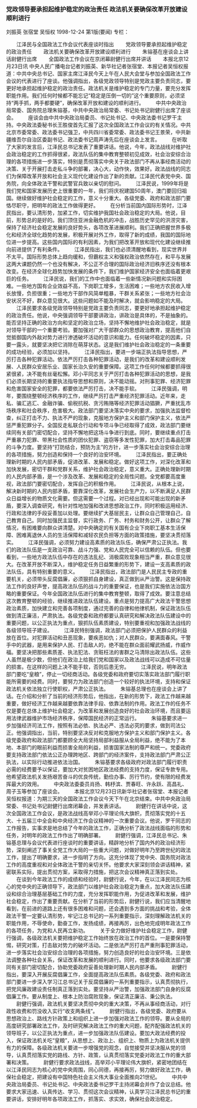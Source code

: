 ### 党政领导要承担起维护稳定的政治责任  政法机关要确保改革开放建设顺利进行
刘振英  张宿堂  吴恒权
1998-12-24
第1版(要闻)
专栏：

　　江泽民与全国政法工作会议代表座谈时指出
　　党政领导要承担起维护稳定的政治责任
　　政法机关要确保改革开放建设顺利进行
　　朱镕基在座谈会上讲话尉健行出席
　　全国政法工作会议在京闭幕尉健行出席并讲话
　　本报北京12月23日讯  中央人民广播电台记者刘振英、新华社记者张宿堂、本报记者吴恒权报道：中共中央总书记、国家主席江泽民今天上午在人民大会堂与参加全国政法工作会议的代表进行了座谈。他强调指出，各级党政领导特别是党政主要负责同志，要更好地承担起维护稳定的政治责任。政法机关是维护稳定的专门力量，要充分发挥职能作用。我们任何时候都不能忘记“稳定是压倒一切的”这个重要原则，必须坚持“两手抓，两手都要硬”，确保改革开放和建设的顺利进行。
　　中共中央政治局常委、国务院总理朱镕基，中共中央政治局常委、书记处书记尉健行出席了座谈会。
　　座谈会由中共中央政治局委员、书记处书记、中央政法委书记罗干主持。中央政法委秘书长王胜俊首先汇报了这次全国政法工作会议的有关情况。中共北京市委常委、政法委书记强卫，中共四川省委常委、政法委书记王景荣，中共新疆维吾尔自治区委副书记、政法委书记周声涛先后在座谈会上发言。
　　在听取了大家的发言后，江泽民总书记发表了重要讲话。他说，今年，政法战线对维护社会政治稳定的工作抓得很紧，政法队伍的集中教育整顿初见成效，社会治安综合治理的各项措施进一步落实，特别是贯彻落实中央关于政法部门不再从事经商活动的决策、关于开展打击走私斗争的部署，决心大，动作快，效果好。政法战线的同志们为保障改革开放和社会主义现代化建设作出了新的贡献。江泽民代表党中央、国务院，向全体政法干警和武警官兵致以亲切的慰问。
　　江泽民说，1999年将是我们党和国家发展历史上很重要的一年，我们将庆祝建国50周年，澳门要回归祖国。继续做好维护社会稳定的工作，意义十分重大。各级党委、政府和政法部门要恪尽职守，把明年的政法工作做得更好。
　　在分析当前国内国际形势时，江泽民指出，要认清形势，加紧工作，切实维护我国社会政治稳定的大局。他说，目前，形势总的是好的。我们顶住亚洲金融危机的冲击，战胜历史罕见的洪涝灾害，保持了经济社会稳定发展的良好势头，各项改革进展顺利。我们正确把握世界多极化和经济全球化趋势的发展，积极开展对外工作，取得了新的成绩，我国的国际地位进一步提高。这些国内国际的有利因素，为我们把改革开放和现代化建设继续推向前进提供了有利条件。
　　江泽民指出，我们也必须清醒地看到，现实世界并不太平。国际形势总体上趋向缓和，但霸权主义和强权政治依然存在，和平与发展这两大课题仍然一个也没有解决，不公正不合理的国际政治经济旧秩序还没有根本改变。在经济全球化趋势加快发展的条件下，我们维护国家经济安全也面临着更艰巨的任务。
　　江泽民说，我们的工作中也面临着一些新情况新问题和实际困难。一些地方国有企业效益不高，下岗职工增多，生活困难；一些地方农民收入增长放慢，负担很重；一些地方干部作风简单粗暴，干群关系紧张；一些地方社会治安状况不好，群众意见很大。这些问题如不能及时解决，就会影响稳定的大局。
　　江泽民要求各级党政领导特别是党政主要负责同志，要更好地承担起维护稳定的政治责任。他说，中央强调领导干部要讲政治，讲政治是具体的，不是抽象的。能否坚持正确的政治方向和坚定的政治立场，坚持不懈地维护社会政治稳定，就是对领导干部的一个重要考验。要加强对广大干部群众的思想政治教育，提高他们自觉抵御国内外敌对势力进行渗透破坏活动的意识和能力。任何破坏稳定的因素，只要一露头，就要坚决把它消除在萌芽状态。这是我们维护社会政治稳定的一条重要的成功经验，必须加以坚持。
　　江泽民指出，要进一步端正执法指导思想，严厉打击各种犯罪活动。依法严厉打击各种犯罪活动，是我们的改革和建设顺利发展、人民群众安居乐业、国家长治久安的重要保障。这项工作任何时候都要抓得很紧很紧，决不能有丝毫松懈。邓小平同志关于严厉打击各种犯罪活动的思想，是我们必须长期坚持的重要执法指导思想和原则，决不能动摇。对刑事犯罪、经济犯罪和危害国家安全的犯罪，都要依法严厉打击，决不能手软。
　　江泽民强调，明年，要围绕整顿经济秩序的工作，继续严厉打击严重经济犯罪活动。近年来，走私、骗汇逃汇、金融诈骗、偷税抗税、贪污贿赂等经济犯罪活动猖獗，严重扰乱市场秩序和社会秩序，危害极大。政法部门要坚决落实中央的要求，加强执法监督检查，纠正打击不力、执法不严的现象，克服地方保护主义和部门保护主义，依法严惩严重犯罪分子。全国反走私联合行动和专项斗争已经取得了成效，政法部门要继续同有关部门密切配合，坚持不懈地把这场斗争进行到底。同时，要继续重点打击严重暴力犯罪、带黑社会性质的团伙犯罪、盗窃等多发性犯罪，加大打击毒品犯罪的斗争力度。要坚持“打防结合，预防为主”的方针，进一步落实社会治安综合治理的各项措施，努力创造和保持一个良好的治安环境。
　　江泽民指出，要正确处理新时期的人民内部矛盾，促进改革、发展和稳定。做好这项工作，对深化改革和加快发展，密切干群和党群关系，维护社会政治稳定，意义重大。正确处理新时期的人民内部矛盾，是一个涉及改革、发展和稳定的全局性问题。全党都要高度重视，政法部门要密切配合，发挥自己的积极作用。
　　江泽民说，从根本上说，解决新时期的人民内部矛盾，要靠深化改革，发展社会生产力，以不断满足人民群众日益增长的物质文化需要。但这需要一个过程。对已经出现和可能出现的新矛盾，要深入调查研究，有针对性地加强和改进思想政治工作，同时积极运用经济、行政和法律的手段妥善加以处理。要继续扩大基层民主，让群众自己管理自己，自己教育自己。同时加强民主监督，实行政务、厂务、村务和财务公开，让群众了解情况，有困难要向群众讲清楚。对中央确定的有关国有企业下岗职工基本生活保障、困难离退休人员的生活保障和减轻农民负担等方面的政策措施，要坚决贯彻落实。
　　江泽民强调，必须努力建设高素质的政法队伍，确保严肃公正执法。我们的政法队伍是一支政治可靠、战斗力强、党和人民完全可以信赖的队伍。但也要看到，一些地方政法队伍中存在的违法乱纪、消极腐败现象相当严重，群众意见很大。在改革开放不断深入，维护稳定任务日益繁重的形势下，建设一支高素质的政法队伍，具有特别重要的意义。
　　江泽民指出，政法部门是人民民主专政的重要机关，必须带头反腐倡廉，必须狠抓自身建设，真正做到从严治警。这是保持政法工作的良好声誉，提高政法队伍的战斗力的重要保证，也是我们实施依法治国方略的重要保证。今年全国政法队伍进行的集中教育整顿，取得了成效。要注意总结这次教育整顿的经验，继续推进政法队伍建设。重点是努力提高广大政法干警思想政治素质，加快建立和完善各项制度，通过完善的自律和他律机制，保证政法队伍做到清正廉洁，严肃执法。各级党委和政府都要认真研究和解决政法队伍建设中的重要问题，以公正执法为重点，狠抓队伍素质建设，特别要重视和加强政法战线的各级领导班子建设。
　　江泽民特别强调，政法部门必须把保护人民群众的利益放在首位。对犯罪活动和丑恶现象，要疾恶如仇；对人民群众，要满面春风。干警手中的武器，是用来保护人民、打击敌人的，绝不能在群众面前耀武扬威，作威作福。要坚决把那些素质差、执法犯法、贪赃枉法的害群之马清除出政法队伍。这些人虽然是极少数，但他们在政治上给我们党和国家以及政法战线可以造成不可估量的损害。在这样的问题上决不能手软，否则后患无穷。
　　江泽民说，明年政法部门要吃“皇粮”，停止一切经商活动。各级党委和政府要切实落实政法部门履行职能所需要的经费。同时，要努力为政法部门创造一个较好的执法环境，支持和保证政法机关依法独立行使职权，严肃公正执法。
　　朱镕基总理也在座谈会上讲了话。在介绍和分析了当前的经济形势后，他指出，在新的形势下，政法工作越来越重要，做好经济工作越来越要依靠法律手段、依靠法制的作用。政法工作的任务不仅是要在总体上维护社会稳定，为改革和发展创造良好的社会政治环境，而且要运用法律武器维护市场经济秩序，保障国民经济的正常运行。
　　朱镕基要求进一步加强经济司法工作，按照有法必依、执法必严、违法必究的要求，做到司法公正。他强调指出，当前，特别要坚决反对和克服地方保护主义和部门保护主义。各级党委政府和政法部门都要顾全大局坚持局部利益服从全局利益，绝不能为了本地、本部门的眼前利益而损害全局的利益，损害国家法制的尊严和统一。党委政府要支持政法部门依法公正办理跨地区、跨部门的经济案件，支持政法部门严肃公正执法，以实际行动推进依法治国。
　　朱镕基要求各级政府对政法部门履行职责必需的经费要予以保证，要加大对贫困地区政法经费的支持力度，保证专款专用。他希望政法机关发扬艰苦奋斗的优良传统，勤俭办事、厉行节约，使有限的经费发挥最大的效用。
　　中央政法委委员肖扬、韩杼滨、贾春旺、许永跃、高昌礼、周子玉等参加了座谈会。
　　本报北京12月23日讯新华社记者张宿堂、本报记者吴恒权报道：为期三天的全国政法工作会议今天下午在北京结束。中共中央政治局常委、书记处书记尉健行出席闭幕会，并发表讲话。
　　尉健行在讲话中说，这次全国政法工作会议，是政法战线高举邓小平理论伟大旗帜，贯彻落实党的十五大、十五届三中全会和中央经济工作会议精神的一次重要会议。他说，罗干同志的工作报告，实事求是地总结了今年的政法工作，正确分析了政法战线面临的形势和任务，对明年的政法工作作出了明确部署。
　　尉健行强调，江泽民总书记、朱镕基总理与会议代表进行座谈时的重要讲话，精辟地分析了国内外的政治经济形势，深刻阐述了事关全党工作大局的一些重大问题，对做好明年乃至跨世纪的政法工作，提出了明确要求，进一步指明了方向。这充分体现了党中央、国务院对政法工作的高度重视和对全体政法干警的亲切关怀。他要求大家深刻领会讲话精神，紧密联系实际，提出贯彻方案，采取得力措施，把这次会议精神真正落到实处。
　　在谈到今年政法工作的成绩和经验时，尉健行说，今年，在以江泽民同志为核心的党中央的正确领导下，政法部门以维护社会政治稳定为重点，加大政法队伍建设和综合治理基层基础工作的力度，充分发挥职能作用，为促进改革和发展，维护社会稳定，作出了重要贡献。在分析了当前的形势后，尉健行说，我们应当清醒地看到，在前进的道路上还有很多困难和问题，还会遇到多方面的挑战和考验，全体政法干警一定要认清形势，牢记江总书记的一系列重要指示，深刻理解政法机关的职能作用，不辱使命，勤奋工作，发扬成绩，再接再厉，出色地完成明年政法工作的各项任务，为党和人民再立新功。
　　关于全力做好维护社会稳定工作，尉健行强调，各级政法机关要把维护稳定工作始终放在政治工作的首位。一是要保持警惕，研究对策，打击敌对势力的破坏活动。二是依法严厉打击严重刑事犯罪活动，进一步落实社会治安综合治理的各项措施，努力创造良好的社会治安环境。三是依法调整各种社会关系，保证改革和发展的顺利进行。同时，他要求各级政法部门要同有关部门密切配合，协助党委政府妥善处理新时期人民内部矛盾。
　　尉健行指出，要深入开展反腐倡廉工作，全面提高政法队伍素质。各级党委、政府和政法部门要进一步深入学习江总书记关于反腐倡廉的一系列重要指示，认真贯彻执行，把党风廉政建设责任制真正落到实处。要坚持从严治警，加强政法部门自身的反腐倡廉工作。要从制度上、根本上防治腐败现象，保证清正廉洁、秉公执法。
　　尉健行强调，政法机关要坚决贯彻中央的重大决策，不再从事经商活动，对行政性收费和罚没收入实行“收支两条线”。
　　尉健行指出，各级党委、政府要从思想政治上、路线方针政策上和组织上进一步加强对政法工作的领导。要从全局的高度研究部署政法工作，及时研究解决政法工作的重大问题，配齐配强政法机关的领导班子，以公正执法为重点，进一步加强政法队伍建设。要加大政法经费的投入，保证政法机关吃“皇粮”，从思想上、政治上、组织上、物质上为政法机关提供有力的保障。各级政法机关要进一步增强党的观念，自觉接受并坚决服从党的领导，认真贯彻落实党的路线、方针、政策，认真贯彻落实党委对政法工作的重大部署和决策。
　　尉健行要求政法战线，高举邓小平理论伟大旗帜，紧密地团结在以江泽民同志为核心的党中央周围，同心同德，再接再厉，努力做好政法工作，确保社会稳定，把建设有中国特色社会主义伟大事业全面推向21世纪。
　　中共中央政治局委员、书记处书记、中央政法委书记罗干主持闭幕会并作了会议总结。他要求大家迅速、认真传达、学习、贯彻这次会议精神，认真学习江泽民总书记的重要讲话，安排好明年各项政法工作，抓落实、求实效，确保社会政治稳定。
